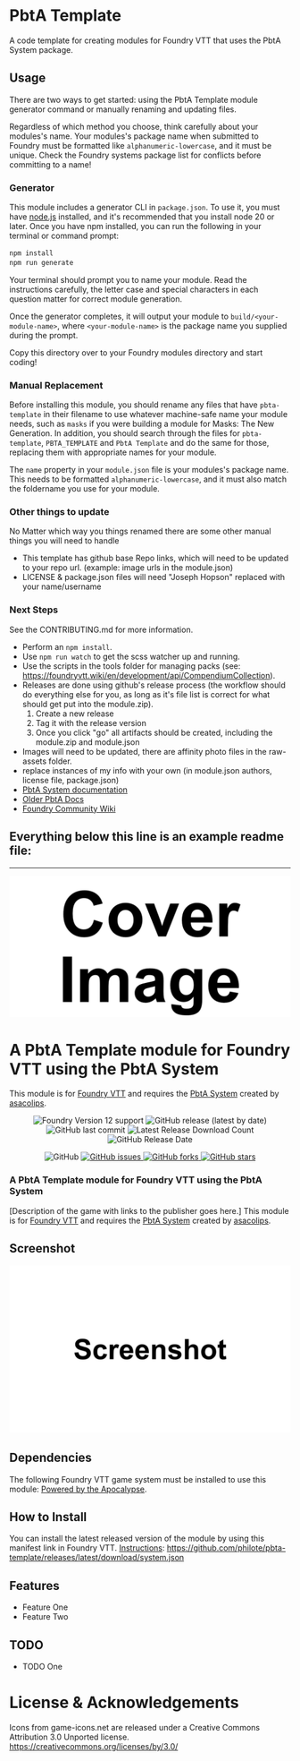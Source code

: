 # PbtA Template
A code template for creating modules for Foundry VTT that uses the PbtA System package.

## Usage
There are two ways to get started: using the PbtA Template module generator command or manually renaming and updating files.

Regardless of which method you choose, think carefully about your modules's name. Your modules's package name when submitted to Foundry must be formatted like `alphanumeric-lowercase`, and it must be unique. Check the Foundry systems package list for conflicts before committing to a name!

### Generator

This module includes a generator CLI in `package.json`. To use it, you must have [node.js](https://nodejs.org) installed, and it's recommended that you install node 20 or later.
Once you have npm installed, you can run the following in your terminal or command prompt:

```bash
npm install
npm run generate
```

Your terminal should prompt you to name your module. Read the instructions carefully, the letter case and special characters in each question matter for correct module generation.

Once the generator completes, it will output your module to `build/<your-module-name>`, where `<your-module-name>` is the package name you supplied during the prompt.

Copy this directory over to your Foundry modules directory and start coding!

### Manual Replacement

Before installing this module, you should rename any files that have `pbta-template` in their filename to use whatever machine-safe name your module needs, such as `masks` if you were building a module for Masks: The New Generation. In addition, you should search through the files for `pbta-template`, `PBTA_TEMPLATE` and `PbtA Template` and do the same for those, replacing them with appropriate names for your module.

The `name` property in your `module.json` file is your modules's package name. This needs to be formatted `alphanumeric-lowercase`, and it must also match the foldername you use for your module.

### Other things to update

No Matter which way you things renamed there are some other manual things you will need to handle
- This template has github base Repo links, which will need to be updated to your repo url. (example: image urls in the module.json)
- LICENSE & package.json files will need "Joseph Hopson" replaced with your name/username

### Next Steps
See the CONTRIBUTING.md for more information.
 - Perform an `npm install`. 
 - Use `npm run watch` to get the scss watcher up and running. 
 - Use the scripts in the tools folder for managing packs (see: https://foundryvtt.wiki/en/development/api/CompendiumCollection). 
 - Releases are done using github's release process (the workflow should do everything else for you, as long as it's file list is correct for what should get put into the module.zip).
   1. Create a new release
   2. Tag it with the release version
   3. Once you click "go" all artifacts should be created, including the module.zip and module.json
 - Images will need to be updated, there are affinity photo files in the raw-assets folder.
 - replace instances of my info with your own (in module.json authors, license file, package.json)
 - [PbtA System documentation](https://github.com/asacolips-projects/pbta/wiki) 
 - [Older PbtA Docs](https://asacolips.gitbook.io/pbta-system)
 - [Foundry Community Wiki](https://foundryvtt.wiki/en/development)

## Everything below this line is an example readme file:
<hr>

![Cover](assets/cover.webp)

# A PbtA Template module for Foundry VTT using the PbtA System
This module is for [Foundry VTT](https://foundryvtt.com/) and requires the [PbtA System](https://github.com/asacolips-projects/pbta) created by [asacolips](https://github.com/asacolips).

<p align="center">
    <img alt="Foundry Version 12 support" src="https://img.shields.io/badge/Foundry-v12-informational"> 
    <img alt="GitHub release (latest by date)" src="https://img.shields.io/github/v/release/philote/pbta-template"> 
    <img alt="GitHub last commit" src="https://img.shields.io/github/last-commit/philote/pbta-template"> 
    <img alt="Latest Release Download Count" src="https://img.shields.io/github/downloads/philote/pbta-template/latest/module.zip">
    <img alt="GitHub Release Date" src="https://img.shields.io/github/release-date/philote/pbta-template?label=latest%20release" /> 
</p>
<p align="center">
    <img alt="GitHub" src="https://img.shields.io/github/license/philote/pbta-template"> 
    <a href="https://github.com/philote/pbta-template/issues">
        <img alt="GitHub issues" src="https://img.shields.io/github/issues/philote/pbta-template">
    </a> 
    <a href="https://github.com/philote/pbta-template/network">
        <img alt="GitHub forks" src="https://img.shields.io/github/forks/philote/pbta-template">
    </a> 
    <a href="https://github.com/philote/pbta-template/stargazers">
        <img alt="GitHub stars" src="https://img.shields.io/github/stars/philote/pbta-template">
    </a> 
</p>

### A PbtA Template module for Foundry VTT using the PbtA System
[Description of the game with links to the publisher goes here.]
This module is for [Foundry VTT](https://foundryvtt.com/) and requires the [PbtA System](https://github.com/asacolips-projects/pbta) created by [asacolips](https://github.com/asacolips).

## Screenshot
![Screenshot](assets/screenshot.webp)

## Dependencies
The following Foundry VTT game system must be installed to use this module: [Powered by the Apocalypse](https://foundryvtt.com/packages/pbta).

## How to Install
You can install the latest released version of the module by using this manifest link in Foundry VTT. [Instructions](https://foundryvtt.com/article/tutorial/): https://github.com/philote/pbta-template/releases/latest/download/system.json

## Features
- Feature One
- Feature Two

## TODO
- TODO One

# License & Acknowledgements
Icons from game-icons.net are released under a Creative Commons Attribution 3.0 Unported license. https://creativecommons.org/licenses/by/3.0/

